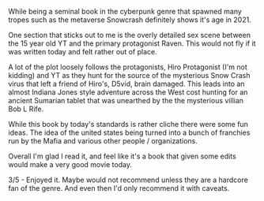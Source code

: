 While being a seminal book in the cyberpunk genre that spawned many tropes such as the metaverse Snowcrash definitely shows it's age in 2021. 

One section that sticks out to me is the overly detailed sex scene between the 15 year old YT and the primary protagonist Raven. This would not fly if it was written today and felt rather out of place.

A lot of the plot loosely follows the protagonists, Hiro Protagonist (I'm not kidding) and YT as they hunt for the source of the mysterious Snow Crash virus that left a friend of Hiro's, D5vid, brain damaged. This leads into an almost Indiana Jones style adventure across the West cost hunting for an ancient Sumarian tablet that was unearthed by the the mysterious villian Bob L Rife.

While this book by today's standards is rather cliche there were some fun ideas. The idea of the united states being turned into a bunch of franchies run by the Mafia and various other people / organizations.

Overall I'm glad I read it, and feel like it's a book that given some edits would make a very good movie today.

3/5 - Enjoyed it. Maybe would not recommend unless they are a hardcore fan of the genre. And even then I'd only recommend it with caveats.